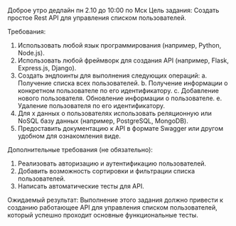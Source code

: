 Доброе утро
дедлайн пн 2.10 до 10:00 по Мск
Цель задания:
Создать простое Rest API для управления списком пользователей.

Требования:
1. Использовать любой язык программирования (например, Python, Node.js).
2. Использовать любой фреймворк для создания API (например, Flask, Express.js, Django).
3. Создать эндпоинты для выполнения следующих операций:
   a. Получение списка всех пользователей.
   b. Получение информации о конкретном пользователе по его идентификатору.
   c. Добавление нового пользователя.
   Обновление информации о пользователе.
   e. Удаление пользователя по его идентификатору.
4. Для х данных о пользователях использовать реляционную или NoSQL базу данных (например, PostgreSQL, MongoDB).
5. Предоставить документацию к API в формате Swagger или другом удобном для ознакомления виде.

Дополнительные требования (не обязательно):
1. Реализовать авторизацию и аутентификацию пользователей.
2. Добавить возможность сортировки и фильтрации списка пользователей.
3. Написать автоматические тесты для API.

Ожидаемый результат:
Выполнение этого задания должно привести к созданию работающее API для управления списком пользователей, который успешно проходит основные функциональные тесты.

